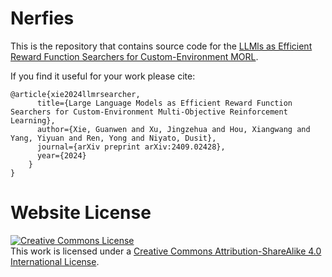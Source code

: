 # Nerfies

This is the repository that contains source code for the [LLMls as Efficient Reward Function Searchers for Custom-Environment MORL](https://360zmem.github.io/LLMRsearcher).

If you find it useful for your work please cite:
```
@article{xie2024llmrsearcher,
      title={Large Language Models as Efficient Reward Function Searchers for Custom-Environment Multi-Objective Reinforcement Learning},
      author={Xie, Guanwen and Xu, Jingzehua and Hou, Xiangwang and Yang, Yiyuan and Ren, Yong and Niyato, Dusit},
      journal={arXiv preprint arXiv:2409.02428},
      year={2024}
    }
}
```

# Website License
<a rel="license" href="http://creativecommons.org/licenses/by-sa/4.0/"><img alt="Creative Commons License" style="border-width:0" src="https://i.creativecommons.org/l/by-sa/4.0/88x31.png" /></a><br />This work is licensed under a <a rel="license" href="http://creativecommons.org/licenses/by-sa/4.0/">Creative Commons Attribution-ShareAlike 4.0 International License</a>.
